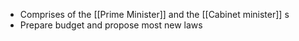 - Comprises of the [[Prime Minister]] and the [[Cabinet minister]] s
- Prepare budget and propose most new laws